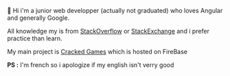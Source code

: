 👋 Hi i'm a junior web developper (actually not graduated) who loves Angular and generally Google.

All knowledge my is from [StackOverflow](https://stackoverflow.com/) or [StackExchange](https://stackexchange.com/) and i prefer practice than learn.

My main project is [Cracked Games](https://github.com/NoAccount1/noaccount1.github.io) which is hosted on FireBase

**__PS__ :** I'm french so i apologize if my english isn't verry good
<!---
NoAccount1/NoAccount1 is a ✨ special ✨ repository because its `README.md` (this file) appears on your GitHub profile.
You can click the Preview link to take a look at your changes.
--->
